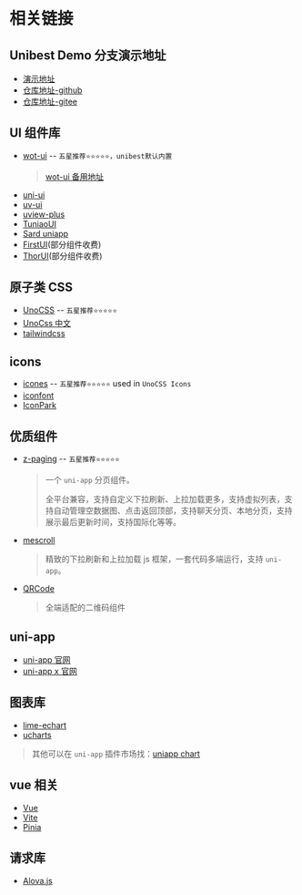 # 相关链接

## Unibest Demo 分支演示地址

- [演示地址](https://unibest-tech.github.io/hello-unibest/#/)
- [仓库地址-github](https://github.com/unibest-tech/hello-unibest)
- [仓库地址-gitee](https://gitee.com/feige996/hello-unibest)

## UI 组件库

- [wot-ui](https://wot-design-uni.cn) -- `五星推荐⭐⭐⭐⭐⭐，unibest默认内置`
  > [wot-ui 备用地址](https://wot-design-uni.netlify.app)
- [uni-ui](https://uniapp.dcloud.net.cn/component/uniui/uni-ui.html)
- [uv-ui](https://www.uvui.cn/)
- [uview-plus](https://uiadmin.net/uview-plus/)
- [TuniaoUI](https://vue3.tuniaokj.com/zh-CN/)
- [Sard uniapp](https://sard.wzt.zone/sard-uniapp-docs/)
- [FirstUI](https://doc.firstui.cn/)(部分组件收费)
- [ThorUI](https://thorui.cn/doc/)(部分组件收费)

## 原子类 CSS

- [UnoCSS](https://unocss.dev/) -- `五星推荐⭐⭐⭐⭐⭐`
- [UnoCss 中文](https://unocss.jiangruyi.com/)
- [tailwindcss](https://tailwindcss.com/)

## icons

- [icones](https://icones.js.org/) -- `五星推荐⭐⭐⭐⭐⭐` used in `UnoCSS Icons`
- [iconfont](https://www.iconfont.cn/)
- [IconPark](https://iconpark.oceanengine.com)

## 优质组件

- [z-paging](https://z-paging.zxlee.cn/) -- `五星推荐⭐⭐⭐⭐⭐`

  > 一个 `uni-app` 分页组件。
  >
  > 全平台兼容，支持自定义下拉刷新、上拉加载更多，支持虚拟列表，支持自动管理空数据图、点击返回顶部，支持聊天分页、本地分页，支持展示最后更新时间，支持国际化等等。

- [mescroll](https://www.mescroll.com/)

  > 精致的下拉刷新和上拉加载 js 框架，一套代码多端运行，支持 `uni-app`。

- [QRCode](https://github.com/Sansnn/uQRCode?tab=readme-ov-file)
  > 全端适配的二维码组件

## uni-app

- [uni-app 官网](https://uniapp.dcloud.net.cn/)
- [uni-app x 官网](https://doc.dcloud.net.cn/uni-app-x/)

## 图表库

- [lime-echart](https://gitee.com/liangei/lime-echart)
- [ucharts](https://www.ucharts.cn/v2/#/)

> 其他可以在 `uni-app` 插件市场找：[uniapp chart](https://ext.dcloud.net.cn/search?q=chart)

## vue 相关

- [Vue](https://cn.vuejs.org/)
- [Vite](https://cn.vitejs.dev/)
- [Pinia](https://pinia.vuejs.org/zh/)

## 请求库

- [Alova.js](https://alova.js.org/zh-CN)
